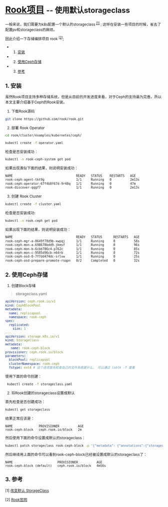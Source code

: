 # [Rook项目](https://rook.github.io/docs/rook/master/) <small>-- 使用默认storageclass</samll>

一般来说，我们需要为k8s配置一个默认的storageclass<sup> [[1]](#ref-1)</sup> ; 这样在安装一些项目的时候，省去了配置pv和storageclass的麻烦。

因此介绍一下存储编排项目 rook <sup>[[2](#ref-2)]</sup>;

* 1. [安装](#)
* 2. [使用Ceph存储](#Ceph)
* 3. [参考](#-1)

##  1. <a name=''></a>安装

虽然Rook项目支持多种存储系统，但是从目前的开发进度来看，对于Ceph的支持最为完善。所以本文主要介绍基于Ceph的Rook安装。

1. 下载Rook源码

```bash
git clone https://github.com/rook/rook.git
```

2. 部署 Rook Operator

```bash
cd rook/cluster/examples/kubernetes/ceph/

kubectl create -f operator.yaml
```

检查是否安装成功：

```bash
kubectl -n rook-ceph-system get pod
```

如果出现类似下面的结果，则说明安装成功：

```bash
NAME                                  READY   STATUS    RESTARTS   AGE
rook-ceph-agent-tkt9g                 1/1     Running   0          2m13s
rook-ceph-operator-67f4b8f67d-9r48q   1/1     Running   0          47m
rook-discover-qqgf7                   1/1     Running   0          2m13s
```

3. 创建 Rook Cluster

```bash
kubectl create -f cluster.yaml
```

检查是否安装成功:

```bash
kubectl -n rook-ceph get pod
```

如果出现下面的结果，则说明安装成功：

```bash
NAME                                  READY   STATUS      RESTARTS   AGE
rook-ceph-mgr-a-8649f78d9b-xwpqj      1/1     Running     0          58s
rook-ceph-mon-a-698678bdd9-jkmsf      1/1     Running     0          96s
rook-ceph-mon-b-6cbb786c4-p762c       1/1     Running     0          85s
rook-ceph-mon-c-9585d96cb-n6drb       1/1     Running     0          72s
rook-ceph-osd-0-7f7dd474dc-srlvw      1/1     Running     0          25s
rook-ceph-osd-prepare-promote-rsqpn   0/2     Completed   0          32s
```

##  2. <a name='Ceph'></a>使用Ceph存储

1. 创建Block存储

> storageclass.yaml

```yaml
apiVersion: ceph.rook.io/v1
kind: CephBlockPool
metadata:
  name: replicapool
  namespace: rook-ceph
spec:
  replicated:
    size: 1
---
apiVersion: storage.k8s.io/v1
kind: StorageClass
metadata:
   name: rook-ceph-block
provisioner: ceph.rook.io/block
parameters:
  blockPool: replicapool
  clusterNamespace: rook-ceph
  fstype: ext4 # 这个选项首先检查自己的文件系统是什么， 可以通过 lsblk -f 查看
```

使用下面的命令创建：

```bash
 kubectl create -f storageclass.yaml
```

2. 将Rook创建的storageclass设置成默认

首先检查是否创建成功：

```bash
kubectl get storageclass
```

结果正常应该是：

```
NAME              PROVISIONER          AGE
rook-ceph-block   ceph.rook.io/block   2m
```

然后使用下面的命令设置成默认的storageclass：

```bash
kubectl patch storageclass rook-ceph-block -p '{"metadata": {"annotations":{"storageclass.kubernetes.io/is-default-class":"true"}}}'
```

然后继续用上面的命令可以看到rook-ceph-block已经被设置成默认的storageclass了：

```
NAME                        PROVISIONER          AGE
rook-ceph-block (default)   ceph.rook.io/block   4m56s
```

##  3. <a name='-1'></a>参考

<a name="ref-1"></a>[1]  [改变默认 StorageClass](https://kubernetes.io/zh/docs/tasks/administer-cluster/change-default-storage-class/#%E4%B8%BA%E4%BB%80%E4%B9%88%E8%A6%81%E6%94%B9%E5%8F%98%E9%BB%98%E8%AE%A4-storage-class)

<a name="ref-2"></a>[2] [Rook官网](https://rook.github.io/docs/rook/master/)